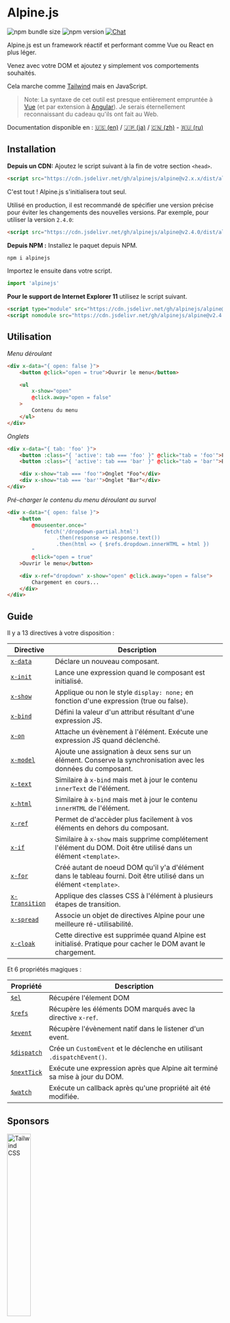 # Alpine.js

![npm bundle size](https://img.shields.io/bundlephobia/minzip/alpinejs)
![npm version](https://img.shields.io/npm/v/alpinejs)
[![Chat](https://img.shields.io/badge/chat-on%20discord-7289da.svg?sanitize=true)](https://alpinejs.codewithhugo.com/chat/)

Alpine.js est un framework réactif et performant comme Vue ou React en plus léger.

Venez avec votre DOM et ajoutez y simplement vos comportements souhaités.

Cela marche comme [Tailwind](https://tailwindcss.com/) mais en JavaScript.

> Note: La syntaxe de cet outil est presque entièrement empruntée à [Vue](https://vuejs.org/) (et par extension à [Angular](https://angularjs.org/)). Je serais éternellement reconnaissant du cadeau qu'ils ont fait au Web. 

Documentation disponible en : [🇺🇸 (en)](./README.md) / [🇯🇵 (ja)](./README.ja.md) / [🇨🇳 (zh)](./README_zh-TW.md) - [🇷🇺 (ru)](./README.ru.md)

## Installation

**Depuis un CDN:** Ajoutez le script suivant à la fin de votre section `<head>`.
```html
<script src="https://cdn.jsdelivr.net/gh/alpinejs/alpine@v2.x.x/dist/alpine.min.js" defer></script>
```

C'est tout ! Alpine.js s'initialisera tout seul.

Utilisé en production, il est recommandé de spécifier une version précise pour éviter les changements des nouvelles versions.
Par exemple, pour utiliser la version `2.4.0`:
```html
<script src="https://cdn.jsdelivr.net/gh/alpinejs/alpine@v2.4.0/dist/alpine.min.js" defer></script>
```

**Depuis NPM :** Installez le paquet depuis NPM.
```js
npm i alpinejs
```

Importez le ensuite dans votre script.
```js
import 'alpinejs'
```

**Pour le support de Internet Explorer 11** utilisez le script suivant.
```html
<script type="module" src="https://cdn.jsdelivr.net/gh/alpinejs/alpine@v2.4.0/dist/alpine.min.js"></script>
<script nomodule src="https://cdn.jsdelivr.net/gh/alpinejs/alpine@v2.4.0/dist/alpine-ie11.min.js" defer></script>
```

## Utilisation

*Menu déroulant*
```html
<div x-data="{ open: false }">
    <button @click="open = true">Ouvrir le menu</button>

    <ul
        x-show="open"
        @click.away="open = false"
    >
        Contenu du menu
    </ul>
</div>
```

*Onglets*
```html
<div x-data="{ tab: 'foo' }">
    <button :class="{ 'active': tab === 'foo' }" @click="tab = 'foo'">Foo</button>
    <button :class="{ 'active': tab === 'bar' }" @click="tab = 'bar'">Bar</button>

    <div x-show="tab === 'foo'">Onglet "Foo"</div>
    <div x-show="tab === 'bar'">Onglet "Bar"</div>
</div>
```

*Pré-charger le contenu du menu déroulant au survol*
```html
<div x-data="{ open: false }">
    <button
        @mouseenter.once="
            fetch('/dropdown-partial.html')
                .then(response => response.text())
                .then(html => { $refs.dropdown.innerHTML = html })
        "
        @click="open = true"
    >Ouvrir le menu</button>

    <div x-ref="dropdown" x-show="open" @click.away="open = false">
        Chargement en cours...
    </div>
</div>
```

## Guide

Il y a 13 directives à votre disposition :

| Directive | Description |
| --- | --- |
| [`x-data`](#x-data) | Déclare un nouveau composant. |
| [`x-init`](#x-init) | Lance une expression quand le composant est initialisé. |
| [`x-show`](#x-show) | Applique ou non le style `display: none;` en fonction d'une expression (true ou false). |
| [`x-bind`](#x-bind) | Défini la valeur d'un attribut résultant d'une expression JS. |
| [`x-on`](#x-on) | Attache un évènement à l'élément. Exécute une expression JS quand déclenché. |
| [`x-model`](#x-model) | Ajoute une assignation à deux sens sur un élément. Conserve la synchronisation avec les données du composant. |
| [`x-text`](#x-text) | Similaire à `x-bind` mais met à jour le contenu `innerText` de l'élément. |
| [`x-html`](#x-html) | Similaire à `x-bind` mais met à jour le contenu `innerHTML` de l'élément. |
| [`x-ref`](#x-ref) | Permet de d'accèder plus facilement à vos éléments en dehors du composant. |
| [`x-if`](#x-if) | Similaire à `x-show` mais supprime complétement l'élément du DOM. Doit être utilisé dans un élément `<template>`. |
| [`x-for`](#x-for) | Créé autant de noeud DOM qu'il y'a d'élément dans le tableau fourni. Doit être utilisé dans un élément `<template>`. |
| [`x-transition`](#x-transition) | Applique des classes CSS à l'élément à plusieurs étapes de transition. |
| [`x-spread`](#x-spread) | Associe un objet de directives Alpine pour une meilleure ré-utilisabilité. |
| [`x-cloak`](#x-cloak) | Cette directive est supprimée quand Alpine est initialisé. Pratique pour cacher le DOM avant le chargement. |

Et 6 propriétés magiques :

| Propriété | Description |
| --- | --- |
| [`$el`](#el) |  Récupére l'élement DOM |
| [`$refs`](#refs) | Récupère les éléments DOM marqués avec la directive `x-ref`. |
| [`$event`](#event) | Récupère l'évènement natif dans le listener d'un event.  |
| [`$dispatch`](#dispatch) | Crée un `CustomEvent` et le déclenche en utilisant `.dispatchEvent()`. |
| [`$nextTick`](#nexttick) | Exécute une expression après que Alpine ait terminé sa mise à jour du DOM. |
| [`$watch`](#watch) | Exécute un callback après qu'une propriété ait été modifiée. |

## Sponsors

<img width="33%" src="https://refactoringui.nyc3.cdn.digitaloceanspaces.com/tailwind-logo.svg" alt="Tailwind CSS">

**Votre logo ici ? [DM sur Twitter](https://twitter.com/calebporzio)**

## Contributeurs VIP

<table>
  <tr>
    <td align="center"><a href="http://calebporzio.com"><img src="https://avatars2.githubusercontent.com/u/3670578?v=4" width="100px;" alt="Caleb Porzio"/><br /><sub><b>Caleb Porzio</b></sub></a><br /><sub>(Créateur)</sub></td>
    <td align="center"><a href="https://github.com/HugoDF"><img src="https://avatars2.githubusercontent.com/u/6459679?v=4" width="100px;" alt="Hugo"/><br /><sub><b>Hugo</b></sub></a></td>
    <td align="center"><a href="https://github.com/ryangjchandler"><img src="https://avatars2.githubusercontent.com/u/41837763?v=4" width="100px;" alt="Ryan Chandler"/><br /><sub><b>Ryan Chandler</b></sub></a></td>
    <td align="center"><a href="https://github.com/SimoTod"><img src="https://avatars2.githubusercontent.com/u/8427737?v=4" width="100px;" alt="Simone Todaro"/><br /><sub><b>Simone Todaro</b></sub></a></td>
  </tr>
</table>

### Directives

---

### `x-data`

**Exemple:** `<div x-data="{ foo: 'bar' }">...</div>`

**Structure:** `<div x-data="[JSON data object]">...</div>`

`x-data` déclare le scope d'un composant. Il indique au framework qu'il doit initialiser un nouveau composant avec les données associées.

Similaire à la propriété `data` d'un composant Vue.js.

**Séparer la logique**

Vous pouvez séparer la logique et les données dans une fonction réutilisable:

```html
<div x-data="dropdown()">
    <button x-on:click="open">Ouvrir</button>

    <div x-show="isOpen()" x-on:click.away="close">
        // Menu déroulant
    </div>
</div>

<script>
    function dropdown() {
        return {
            show: false,
            open() { this.show = true },
            close() { this.show = false },
            isOpen() { return this.show === true },
        }
    }
</script>
```

Vous pouvez également mélanger plusieurs comportements en destructurant un objet:

```html
<div x-data="{...dropdown(), ...tabs()}">
```

---

### `x-init`

**Exemple:** `<div x-data="{ foo: 'bar' }" x-init="foo = 'baz'"></div>`

**Structure:** `<div x-data="..." x-init="[expression]"></div>`

`x-init` éxécute une expression à l'initialisation.

Si vous souhaitez éxécuter votre code après que Alpine ait mis à jour le DOM (similaire à `mounted()` sur Vue.js), vous pouvez placer votre code dans un callback.

`x-init="() => { // nous avons accès aux données post-initialisation ici // }"`

---

### `x-show`

**Exemple:** `<div x-show="open"></div>`

**Structure:** `<div x-show="[expression]"></div>`

`x-show` toggles the `display: none;` style on the element depending if the expression resolves to `true` or `false`.

**x-show.transition**

`x-show.transition` is a convenience API for making your `x-show`s more pleasant using CSS transitions.

```html
<div x-show.transition="open">
    These contents will be transitioned in and out.
</div>
```

| Directive | Description |
| --- | --- |
| `x-show.transition` | A simultaneous fade and scale. (opacity, scale: 0.95, timing-function: cubic-bezier(0.4, 0.0, 0.2, 1), duration-in: 150ms, duration-out: 75ms)
| `x-show.transition.in` | Only transition in. |
| `x-show.transition.out` | Only transition out. |
| `x-show.transition.opacity` | Only use the fade. |
| `x-show.transition.scale` | Only use the scale. |
| `x-show.transition.scale.75` | Customize the CSS scale transform `transform: scale(.75)`. |
| `x-show.transition.duration.200ms` | Sets the "in" transition to 200ms. The out will be set to half that (100ms). |
| `x-show.transition.origin.top.right` | Customize the CSS transform origin `transform-origin: top right`. |
| `x-show.transition.in.duration.200ms.out.duration.50ms` | Different durations for "in" and "out". |

> Note: All of these transition modifiers can be used in conjunction with each other. This is possible (although ridiculous lol): `x-show.transition.in.duration.100ms.origin.top.right.opacity.scale.85.out.duration.200ms.origin.bottom.left.opacity.scale.95`

> Note: `x-show` will wait for any children to finish transitioning out. If you want to bypass this behavior, add the `.immediate` modifer:
```html
<div x-show.immediate="open">
    <div x-show.transition="open">
</div>
```
---

### `x-bind`

> Note: You are free to use the shorter ":" syntax: `:type="..."`

**Example:** `<input x-bind:type="inputType">`

**Structure:** `<input x-bind:[attribute]="[expression]">`

`x-bind` sets the value of an attribute to the result of a JavaScript expression. The expression has access to all the keys of the component's data object, and will update every-time its data is updated.

> Note: attribute bindings ONLY update when their dependencies update. The framework is smart enough to observe data changes and detect which bindings care about them.

**`x-bind` for class attributes**

`x-bind` behaves a little differently when binding to the `class` attribute.

For classes, you pass in an object whose keys are class names, and values are boolean expressions to determine if those class names are applied or not.

For example:
`<div x-bind:class="{ 'hidden': foo }"></div>`

In this example, the "hidden" class will only be applied when the value of the `foo` data attribute is `true`.

**`x-bind` for boolean attributes**

`x-bind` supports boolean attributes in the same way as value attributes, using a variable as the condition or any JavaScript expression that resolves to `true` or `false`.

For example:
```html
<!-- Given: -->
<button x-bind:disabled="myVar">Click me</button>

<!-- When myVar == true: -->
<button disabled="disabled">Click me</button>

<!-- When myVar == false: -->
<button>Click me</button>
```

This will add or remove the `disabled` attribute when `myVar` is true or false respectively.

Boolean attributes are supported as per the [HTML specification](https://html.spec.whatwg.org/multipage/indices.html#attributes-3:boolean-attribute), for example `disabled`, `readonly`, `required`, `checked`, `hidden`, `selected`, `open`, etc.

---

### `x-on`

> Note: You are free to use the shorter "@" syntax: `@click="..."`

**Example:** `<button x-on:click="foo = 'bar'"></button>`

**Structure:** `<button x-on:[event]="[expression]"></button>`

`x-on` attaches an event listener to the element it's declared on. When that event is emitted, the JavaScript expression set as its value is executed.

If any data is modified in the expression, other element attributes "bound" to this data, will be updated.

> Note: You can also specify a JavaScript function name

**Example:** `<button x-on:click="myFunction"></button>`

This is equivalent to: `<button x-on:click="myFunction($event)"></button>`

**`keydown` modifiers**

**Example:** `<input type="text" x-on:keydown.escape="open = false">`

You can specify specific keys to listen for using keydown modifiers appended to the `x-on:keydown` directive. Note that the modifiers are kebab-cased versions of `Event.key` values.

Examples: `enter`, `escape`, `arrow-up`, `arrow-down`

> Note: You can also listen for system-modifier key combinations like: `x-on:keydown.cmd.enter="foo"`

**`.away` modifier**

**Example:** `<div x-on:click.away="showModal = false"></div>`

When the `.away` modifier is present, the event handler will only be executed when the event originates from a source other than itself, or its children.

This is useful for hiding dropdowns and modals when a user clicks away from them.

**`.prevent` modifier**
**Example:** `<input type="checkbox" x-on:click.prevent>`

Adding `.prevent` to an event listener will call `preventDefault` on the triggered event. In the above example, this means the checkbox wouldn't actually get checked when a user clicks on it.

**`.stop` modifier**
**Example:** `<div x-on:click="foo = 'bar'"><button x-on:click.stop></button></div>`

Adding `.stop` to an event listener will call `stopPropagation` on the triggered event. In the above example, this means the "click" event won't bubble from the button to the outer `<div>`. Or in other words, when a user clicks the button, `foo` won't be set to `'bar'`.

**`.self` modifier**
**Example:** `<div x-on:click.self="foo = 'bar'"><button></button></div>`

Adding `.self` to an event listener will only trigger the handler if the `$event.target` is the element itself. In the above example, this means the "click" event that bubbles from the button to the outer `<div>` will **not** run the handler.

**`.window` modifier**
**Example:** `<div x-on:resize.window="isOpen = window.outerWidth > 768 ? false : open"></div>`

Adding `.window` to an event listener will install the listener on the global window object instead of the DOM node on which it is declared. This is useful for when you want to modify component state when something changes with the window, like the resize event. In this example, when the window grows larger than 768 pixels wide, we will close the modal/dropdown, otherwise maintain the same state.

>Note: You can also use the `.document` modifier to attach listeners to `document` instead of `window`

**`.once` modifier**
**Example:** `<button x-on:mouseenter.once="fetchSomething()"></button>`

Adding the `.once` modifier to an event listener will ensure that the listener will only be handled once. This is useful for things you only want to do once, like fetching HTML partials and such.

**`.debounce` modifier**
**Example:** `<input x-on:input.debounce="fetchSomething()">`

The `debounce` modifier allows you to "debounce" an event handler. In other words, the event handler will NOT run until a certain amount of time has elapsed since the last event that fired. When the handler is ready to be called, the last handler call will execute.

The default debounce "wait" time is 250 milliseconds.

If you wish to customize this, you can specifiy a custom wait time like so:

```
<input x-on:input.debounce.750="fetchSomething()">
<input x-on:input.debounce.750ms="fetchSomething()">
```

---

### `x-model`
**Example:** `<input type="text" x-model="foo">`

**Structure:** `<input type="text" x-model="[data item]">`

`x-model` adds "two-way data binding" to an element. In other words, the value of the input element will be kept in sync with the value of the data item of the component.

> Note: `x-model` is smart enough to detect changes on text inputs, checkboxes, radio buttons, textareas, selects, and multiple selects. It should behave [how Vue would](https://vuejs.org/v2/guide/forms.html) in those scenarios.

**`.debounce` modifier**
**Example:** `<input x-model.debounce="search">`

The `debounce` modifier allows you to add a "debounce" to a value update. In other words, the event handler will NOT run until a certain amount of time has elapsed since the last event that fired. When the handler is ready to be called, the last handler call will execute.

The default debounce "wait" time is 250 milliseconds.

If you wish to customize this, you can specifiy a custom wait time like so:

```
<input x-model.debounce.750="search">
<input x-model.debounce.750ms="search">
```

---

### `x-text`
**Example:** `<span x-text="foo"></span>`

**Structure:** `<span x-text="[expression]"`

`x-text` works similarly to `x-bind`, except instead of updating the value of an attribute, it will update the `innerText` of an element.

---

### `x-html`
**Example:** `<span x-html="foo"></span>`

**Structure:** `<span x-html="[expression]"`

`x-html` works similarly to `x-bind`, except instead of updating the value of an attribute, it will update the `innerHTML` of an element.

> :warning: **Only use on trusted content and never on user-provided content.** :warning:
>
> Dynamically rendering HTML from third parties can easily lead to [XSS](https://developer.mozilla.org/en-US/docs/Glossary/Cross-site_scripting) vulnerabilities.

---

### `x-ref`
**Example:** `<div x-ref="foo"></div><button x-on:click="$refs.foo.innerText = 'bar'"></button>`

**Structure:** `<div x-ref="[ref name]"></div><button x-on:click="$refs.[ref name].innerText = 'bar'"></button>`

`x-ref` provides a convenient way to retrieve raw DOM elements out of your component. By setting an `x-ref` attribute on an element, you are making it available to all event handlers inside an object called `$refs`.

This is a helpful alternative to setting ids and using `document.querySelector` all over the place.

> Note: you can also bind dynamic values for x-ref: `<span :x-ref="item.id"></span>` if you need to.

---

### `x-if`
**Example:** `<template x-if="true"><div>Some Element</div></template>`

**Structure:** `<template x-if="[expression]"><div>Some Element</div></template>`

For cases where `x-show` isn't sufficient (`x-show` sets an element to `display: none` if it's false), `x-if` can be used to  actually remove an element completely from the DOM.

It's important that `x-if` is used on a `<template></template>` tag because Alpine doesn't use a virtual DOM. This implementation allows Alpine to stay rugged and use the real DOM to work its magic.

> Note: `x-if` must have a single element root inside the `<template></template>` tag.

---

### `x-for`
**Example:**
```html
<template x-for="item in items" :key="item">
    <div x-text="item"></div>
</template>
```

> Note: the `:key` binding is optional, but HIGHLY recommended.

`x-for` is available for cases when you want to create new DOM nodes for each item in an array. This should appear similar to `v-for` in Vue, with one exception of needing to exist on a `template` tag, and not a regular DOM element.

If you want to access the current index of the iteration, use the following syntax:

```html
<template x-for="(item, index) in items" :key="index">
    <!-- You can also reference "index" inside the iteration if you need. -->
    <div x-text="index"></div>
</template>
```

> Note: `x-for` must have a single element root inside of the `<template></template>` tag.

#### Nesting `x-for`s
You can nest `x-for` loops, but you MUST wrap each loop in an element. For example:

```html
<template x-for="item in items">
    <div>
        <template x-for="subItem in item.subItems">
            <div x-text="subItem"></div>
        </template>
    </div>
</template>
```

---

### `x-transition`
**Example:**
```html
<div
    x-show="open"
    x-transition:enter="transition ease-out duration-300"
    x-transition:enter-start="opacity-0 transform scale-90"
    x-transition:enter-end="opacity-100 transform scale-100"
    x-transition:leave="transition ease-in duration-300"
    x-transition:leave-start="opacity-100 transform scale-100"
    x-transition:leave-end="opacity-0 transform scale-90"
>...</div>
```

```html
<template x-if="open">
    <div
        x-transition:enter="transition ease-out duration-300"
        x-transition:enter-start="opacity-0 transform scale-90"
        x-transition:enter-end="opacity-100 transform scale-100"
        x-transition:leave="transition ease-in duration-300"
        x-transition:leave-start="opacity-100 transform scale-100"
        x-transition:leave-end="opacity-0 transform scale-90"
    >...</div>
</template>
```

> The example above uses classes from [Tailwind CSS](https://tailwindcss.com)

Alpine offers 6 different transition directives for applying classes to various stages of an element's transition between "hidden" and "shown" states. These directives work both with `x-show` AND `x-if`.

These behave exactly like VueJs's transition directives, except they have different, more sensible names:

| Directive | Description |
| --- | --- |
| `:enter` | Applied during the entire entering phase. |
| `:enter-start` | Added before element is inserted, removed one frame after element is inserted. |
| `:enter-end` | Added one frame after element is inserted (at the same time `enter-start` is removed), removed when transition/animation finishes.
| `:leave` | Applied during the entire leaving phase. |
| `:leave-start` | Added immediately when a leaving transition is triggered, removed after one frame. |
| `:leave-end` | Added one frame after a leaving transition is triggered (at the same time `leave-start` is removed), removed when the transition/animation finishes.

---

### `x-spread`
**Example:**
```html
<div x-data="dropdown">
    <button x-spread="trigger">Open Dropdown</button>

    <span x-spread="dialogue">Dropdown Contents</span>
</div>

<script>
    function dropdown() {
        return {
            open: false,
            trigger: {
                ['@click']() {
                    this.open = true
                },
            },
            dialogue: {
                ['x-show']() {
                    return this.open
                },
                ['@click.away']() {
                    this.open = false
                },
            }
        }
    }
</script>
```

`x-spread` allows you to extract an elements Alpine bindings into a reusable object.

The object keys are the directives (Can be any directive including modifiers), and the values are callbacks to be evaluated by Alpine.

> Note: The only anomoly with x-spread is when used with `x-for`. When the directive being "spread" is `x-for`, you should return a normal expression string from the callback. For example: `['x-for']() { return 'item in items' }`.

```html
<style>
    [x-cloak] { display: none; }
</style>
```

---

### `x-cloak`
**Example:** `<div x-data="{}" x-cloak></div>`

`x-cloak` attributes are removed from elements when Alpine initializes. This is useful for hiding pre-initialized DOM. It's typical to add the following global style for this to work:

```html
<style>
    [x-cloak] { display: none; }
</style>
```

### Magic Properties

> With the exception of `$el`, magic properties are **not available within `x-data`** as the component isn't initialized yet.

---

### `$el`
**Example:**
```html
<div x-data>
    <button @click="$el.innerHTML = 'foo'">Replace me with "foo"</button>
</div>
```

`$el` is a magic property that can be used to retrieve the root component DOM node.

### `$refs`
**Example:**
```html
<span x-ref="foo"></span>

<button x-on:click="$refs.foo.innerText = 'bar'"></button>
```

`$refs` is a magic property that can be used to retrieve DOM elements marked with `x-ref` inside the component. This is useful when you need to manually manipulate DOM elements.

---

### `$event`
**Example:**
```html
<input x-on:input="alert($event.target.value)">
```

`$event` is a magic property that can be used within an event listener to retrieve the native browser "Event" object.

> Note: The $event property is only available in DOM expressions.

If you need to access $event inside of a JavaScript function you can pass it in directly:

`<button x-on:click="myFunction($event)"></button>`

---

### `$dispatch`
**Example:**
```html
<div @custom-event="console.log($event.detail.foo)">
    <button @click="$dispatch('custom-event', { foo: 'bar' })">
    <!-- When clicked, will console.log "bar" -->
</div>
```

**Note on Event Propagation**

Notice that, because of [event bubbling](https://en.wikipedia.org/wiki/Event_bubbling), when you need to capture events dispatched from nodes that are under the same nesting hierarchy, you'll need to use the [`.window`](https://github.com/alpinejs/alpine#x-on) modifier:

**Example:**

```html
<div x-data>
    <span @custom-event="console.log($event.detail.foo)"></span>
    <button @click="$dispatch('custom-event', { foo: 'bar' })">
<div>
```

> This won't work because when `custom-event` is dispatched, it'll propagate to its common ancestor, the `div`.

**Dispatching to Components**

You can also take advantage of the previous technique to make your components talk to each other:

**Example:**

```html
<div x-data @custom-event.window="console.log($event.detail)"></div>

<button x-data @click="$dispatch('custom-event', 'Hello World!')">
<!-- When clicked, will console.log "Hello World!". -->
```

`$dispatch` is a shortcut for creating a `CustomEvent` and dispatching it using `.dispatchEvent()` internally. There are lots of good use cases for passing data around and between components using custom events. [Read here](https://developer.mozilla.org/en-US/docs/Web/Guide/Events/Creating_and_triggering_events) for more information on the underlying `CustomEvent` system in browsers.

You will notice that any data passed as the second parameter to `$dispatch('some-event', { some: 'data' })`, becomes available through the new events "detail" property: `$event.detail.some`. Attaching custom event data to the `.detail` property is standard practice for `CustomEvent`s in browsers. [Read here](https://developer.mozilla.org/en-US/docs/Web/API/CustomEvent/detail) for more info.

You can also use `$dispatch()` to trigger data updates for `x-model` bindings. For example:

```html
<div x-data="{ foo: 'bar' }">
    <span x-model="foo">
        <button @click="$dispatch('input', 'baz')">
        <!-- After the button is clicked, `x-model` will catch the bubbling "input" event, and update foo to "baz". -->
    </span>
</div>
```

> Note: The $dispatch property is only available in DOM expressions.

If you need to access $dispatch inside of a JavaScript function you can pass it in directly:

`<button x-on:click="myFunction($dispatch)"></button>`

---

### `$nextTick`
**Example:**
```html
<div x-data="{ fruit: 'apple' }">
    <button
        x-on:click="
            fruit = 'pear';
            $nextTick(() => { console.log($event.target.innerText) });
        "
        x-text="fruit"
    ></button>
</div>
```

`$nextTick` is a magic property that allows you to only execute a given expression AFTER Alpine has made its reactive DOM updates. This is useful for times you want to interact with the DOM state AFTER it's reflected any data updates you've made.

---

### `$watch`
**Example:**
```html
<div x-data="{ open: false }" x-init="$watch('open', value => console.log(value))">
    <button @click="open = ! open">Toggle Open</button>
</div>
```

You can "watch" a component property with the `$watch` magic method. In the above example, when the button is clicked and `open` is changed, the provided callback will fire and `console.log` the new value.

## Security
If you find a security vulnerability, please send an email to [calebporzio@gmail.com]()

Alpine relies on a custom implementation using the `Function` object to evaluate its directives. Despite being more secure then `eval()`, its use is prohibited in some environments, such as Google Chrome App, using restrictive Content Security Policy (CSP).

If you use Alpine in a website dealing with sensitive data and requiring [CSP](https://csp.withgoogle.com/docs/strict-csp.html), you need to include `unsafe-eval` in your policy. A robust policy correctly configured will help protecting your users when using personal or financial data.

Since a policy applies to all scripts in your page, it's important that other external libraries included in the website are carefully reviewed to ensure that they are trustworthy and they won't introduce any Cross Site Scripting vulnerability either using the `eval()` function or manipulating the DOM to inject malicious code in your page.

## V3 Roadmap
* Move from `x-ref` to `ref` for Vue parity?
* Add `Alpine.directive()`
* Add `Alpine.component('foo', {...})` (With magic `__init()` method)
* Dispatch Alpine events for "loaded", "transition-start", etc... ([#299](https://github.com/alpinejs/alpine/pull/299)) ?
* Remove "object" (and array) syntax from `x-bind:class="{ 'foo': true }"` ([#236](https://github.com/alpinejs/alpine/pull/236) to add support for object syntax for the `style` attribute)
* Improve `x-for` mutation reactivity ([#165](https://github.com/alpinejs/alpine/pull/165))
* Add "deep watching" support in V3 ([#294](https://github.com/alpinejs/alpine/pull/294))
* Add `$el` shortcut
* Change `@click.away` to `@click.outside`?

## License

Copyright © 2019-2020 Caleb Porzio and contributors

Licensed under the MIT license, see [LICENSE.md](LICENSE.md) for details.

